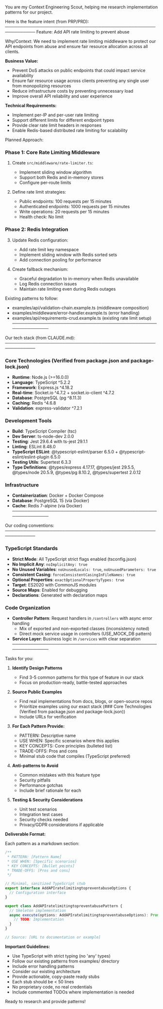 You are my Context Engineering Scout, helping me research implementation patterns for our project.

Here is the feature intent (from PRP/PRD):
────────────────────────────────────────────────────────────
Feature: Add API rate limiting to prevent abuse

Why/Context:
We need to implement rate limiting middleware to protect our API endpoints from abuse and ensure fair resource allocation across all clients.

**Business Value:**
- Prevent DoS attacks on public endpoints that could impact service availability
- Ensure fair resource usage across clients preventing any single user from monopolizing resources
- Reduce infrastructure costs by preventing unnecessary load
- Improve overall API reliability and user experience

**Technical Requirements:**
- Implement per-IP and per-user rate limiting
- Support different limits for different endpoint types
- Provide clear rate limit headers in responses
- Enable Redis-based distributed rate limiting for scalability

Planned Approach:
### Phase 1: Core Rate Limiting Middleware
1. Create `src/middleware/rate-limiter.ts`:
   - Implement sliding window algorithm
   - Support both Redis and in-memory stores
   - Configure per-route limits

2. Define rate limit strategies:
   - Public endpoints: 100 requests per 15 minutes
   - Authenticated endpoints: 1000 requests per 15 minutes
   - Write operations: 20 requests per 15 minutes
   - Health check: No limit

### Phase 2: Redis Integration
3. Update Redis configuration:
   - Add rate limit key namespace
   - Implement sliding window with Redis sorted sets
   - Add connection pooling for performance

4. Create fallback mechanism:
   - Graceful degradation to in-memory when Redis unavailable
   - Log Redis connection issues
   - Maintain rate limiting even during Redis outages


Existing patterns to follow:
- examples/api/validation-chain.example.ts (middleware composition)
- examples/middleware/error-handler.example.ts (error handling)
- examples/api/requirements-crud.example.ts (existing rate limit setup)
────────────────────────────────────────────────────────────

Our tech stack (from CLAUDE.md):
────────────────────────────────────────────────────────────
### Core Technologies (Verified from package.json and package-lock.json)
- **Runtime**: Node.js (>=16.0.0)
- **Language**: TypeScript ^5.2.2
- **Framework**: Express.js ^4.18.2
- **Real-time**: Socket.io ^4.7.2 + socket.io-client ^4.7.2
- **Database**: PostgreSQL (pg ^8.11.3)
- **Caching**: Redis ^4.6.8
- **Validation**: express-validator ^7.2.1

### Development Tools
- **Build**: TypeScript Compiler (tsc)
- **Dev Server**: ts-node-dev 2.0.0
- **Testing**: Jest 29.6.4 with ts-jest 29.1.1
- **Linting**: ESLint 8.48.0
- **TypeScript ESLint**: @typescript-eslint/parser 6.5.0 + @typescript-eslint/eslint-plugin 6.5.0
- **Testing Utils**: Supertest 6.3.3
- **Type Definitions**: @types/express 4.17.17, @types/jest 29.5.5, @types/node 20.5.9, @types/pg 8.10.2, @types/supertest 2.0.12

### Infrastructure
- **Containerization**: Docker + Docker Compose
- **Database**: PostgreSQL 15 (via Docker)
- **Cache**: Redis 7-alpine (via Docker)
────────────────────────────────────────────────────────────

Our coding conventions:
────────────────────────────────────────────────────────────
### TypeScript Standards
- **Strict Mode**: All TypeScript strict flags enabled (tsconfig.json)
- **No Implicit Any**: `noImplicitAny: true`
- **No Unused Variables**: `noUnusedLocals: true`, `noUnusedParameters: true`
- **Consistent Casing**: `forceConsistentCasingInFileNames: true`
- **Optional Properties**: `exactOptionalPropertyTypes: true`
- **Target**: ES2020 with CommonJS modules
- **Source Maps**: Enabled for debugging
- **Declarations**: Generated with declaration maps

### Code Organization
- **Controller Pattern**: Request handlers in `/controllers` with async error handling
  - Mix of exported and non-exported classes (inconsistency noted)
  - Direct mock service usage in controllers (USE_MOCK_DB pattern)
- **Service Layer**: Business logic in `/services` with clear separation 
────────────────────────────────────────────────────────────

Tasks for you:

1) **Identify Design Patterns**
   - Find 3-5 common patterns for this type of feature in our stack
   - Focus on production-ready, battle-tested approaches

2) **Source Public Examples**
   - Find real implementations from docs, blogs, or open-source repos
   - Prioritize examples using our exact stack (### Core Technologies (Verified from package.json and package-lock.json))
   - Include URLs for verification

3) **For Each Pattern Provide:**
   - PATTERN: Descriptive name
   - USE WHEN: Specific scenarios where this applies
   - KEY CONCEPTS: Core principles (bulleted list)
   - TRADE-OFFS: Pros and cons
   - Minimal stub code that compiles (TypeScript preferred)

4) **Anti-patterns to Avoid**
   - Common mistakes with this feature type
   - Security pitfalls
   - Performance gotchas
   - Include brief rationale for each

5) **Testing & Security Considerations**
   - Unit test scenarios
   - Integration test cases
   - Security checks needed
   - Privacy/GDPR considerations if applicable

**Deliverable Format:**

Each pattern as a markdown section:

```typescript
/**
 * PATTERN: [Pattern Name]
 * USE WHEN: [Specific scenarios]
 * KEY CONCEPTS: [Bullet points]
 * TRADE-OFFS: [Pros and cons]
 */

// Minimal, sanitized TypeScript stub
export interface AddAPIratelimitingtopreventabuseOptions {
  // Configuration interface
}

export class AddAPIratelimitingtopreventabusePattern {
  // Skeleton implementation
  async execute(options: AddAPIratelimitingtopreventabuseOptions): Promise<void> {
    // TODO: Implementation
  }
}

// Source: [URL to documentation or example]
```

**Important Guidelines:**
- Use TypeScript with strict typing (no 'any' types)
- Follow our existing patterns from examples/ directory
- Include error handling patterns
- Consider our existing architecture
- Provide actionable, copy-paste ready stubs
- Each stub should be < 50 lines
- No proprietary code, no real credentials
- Include commented TODOs where implementation is needed

Ready to research and provide patterns!